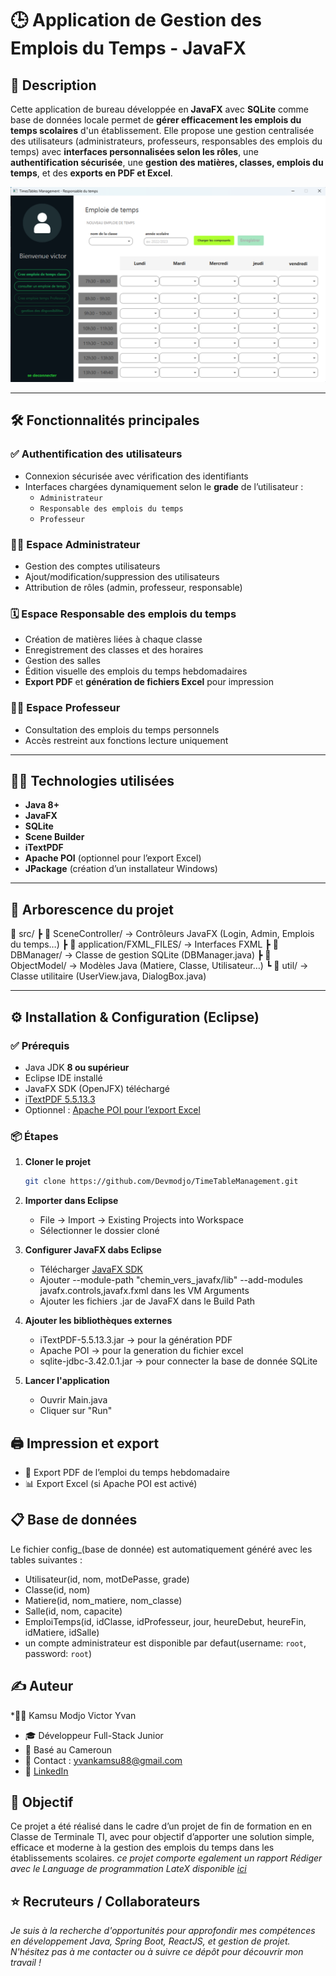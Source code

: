 # 🕒 Application de Gestion des Emplois du Temps - JavaFX

## 📌 Description

Cette application de bureau développée en **JavaFX** avec **SQLite** comme base de données locale permet de **gérer efficacement les emplois du temps scolaires** d'un établissement. Elle propose une gestion centralisée des utilisateurs (administrateurs, professeurs, responsables des emplois du temps) avec **interfaces personnalisées selon les rôles**, une **authentification sécurisée**, une **gestion des matières, classes, emplois du temps**, et des **exports en PDF et Excel**.

<p align="center">
  <img src="https://raw.githubusercontent.com/Devmodjo/rapport-soutenance-terminal/main/enregistrementEmploiTempsClasse.png" alt="Interface Admin" width="600">
</p>


---

## 🛠️ Fonctionnalités principales

### ✅ Authentification des utilisateurs
- Connexion sécurisée avec vérification des identifiants
- Interfaces chargées dynamiquement selon le **grade** de l’utilisateur :
  - `Administrateur`
  - `Responsable des emplois du temps`
  - `Professeur`

### 👩‍🏫 Espace Administrateur
- Gestion des comptes utilisateurs
- Ajout/modification/suppression des utilisateurs
- Attribution de rôles (admin, professeur, responsable)

### 🗓️ Espace Responsable des emplois du temps
- Création de matières liées à chaque classe
- Enregistrement des classes et des horaires
- Gestion des salles
- Édition visuelle des emplois du temps hebdomadaires
- **Export PDF** et **génération de fichiers Excel** pour impression

### 👨‍🏫 Espace Professeur
- Consultation des emplois du temps personnels
- Accès restreint aux fonctions lecture uniquement

---

## 🧑‍💻 Technologies utilisées

- **Java 8+**
- **JavaFX**
- **SQLite**
- **Scene Builder**
- **iTextPDF**
- **Apache POI** (optionnel pour l’export Excel)
- **JPackage** (création d’un installateur Windows)

---

## 📂 Arborescence du projet

📁 src/
┣ 📁 SceneController/ → Contrôleurs JavaFX (Login, Admin, Emplois du temps…)
┣ 📁 application/FXML_FILES/ → Interfaces FXML
┣ 📁 DBManager/ → Classe de gestion SQLite (DBManager.java)
┣ 📁 ObjectModel/ → Modèles Java (Matiere, Classe, Utilisateur…)
┗ 📁 util/ → Classe utilitaire (UserView.java, DialogBox.java)


---

## ⚙️ Installation & Configuration (Eclipse)

### ✅ Prérequis

- Java JDK **8 ou supérieur**
- Eclipse IDE installé
- JavaFX SDK (OpenJFX) téléchargé
- [iTextPDF 5.5.13.3](https://github.com/itext/itextpdf/releases/tag/5.5.13.3)
- Optionnel : [Apache POI pour l’export Excel](https://archive.apache.org/dist/poi/release/bin/poi-bin-3.9-20121203.zip )

### 📦 Étapes

1. **Cloner le projet**
   ```bash
   git clone https://github.com/Devmodjo/TimeTableManagement.git

2. **Importer dans Eclipse**
   - File → Import → Existing Projects into Workspace
   - Sélectionner le dossier cloné
     
3. **Configurer JavaFX dabs Eclipse**
   - Télécharger [JavaFX SDK](https://openjfx.io)
   - Ajouter --module-path "chemin_vers_javafx/lib" --add-modules javafx.controls,javafx.fxml dans les VM Arguments
   - Ajouter les fichiers .jar de JavaFX dans le Build Path
     
4. **Ajouter les bibliothèques externes**
   - iTextPDF-5.5.13.3.jar → pour la génération PDF
   - Apache POI → pour la generation du fichier excel
   - sqlite-jdbc-3.42.0.1.jar → pour connecter la base de donnée SQLite
     
5. **Lancer l'application**
   - Ouvrir Main.java
   - Cliquer sur "Run"
  
## 🖨️ Impression et export
- 📄 Export PDF de l’emploi du temps hebdomadaire
- 📊 Export Excel (si Apache POI est activé)

## 📋 Base de données
  Le fichier config_(base de donnée) est automatiquement généré avec les tables suivantes :

- Utilisateur(id, nom, motDePasse, grade)
- Classe(id, nom)
- Matiere(id, nom_matiere, nom_classe)
- Salle(id, nom, capacite)
- EmploiTemps(id, idClasse, idProfesseur, jour, heureDebut, heureFin, idMatiere, idSalle)
- un compte administrateur est disponible par defaut(username: `root`, password: `root`)

## ✍️ Auteur
 *👨‍💻 Kamsu Modjo Victor Yvan
* 🎓 Développeur Full-Stack Junior
* 📍 Basé au Cameroun
* 📧 Contact : yvankamsu88@gmail.com
* 🔗 [LinkedIn](https://www.linkedin.com/in/victor-modjo)

## 🚀 Objectif
Ce projet a été réalisé dans le cadre d’un projet de fin de formation en en Classe de Terminale TI, avec pour objectif d’apporter une solution simple, efficace et moderne à la gestion des emplois du temps dans les établissements scolaires.
*ce projet comporte egalement un rapport Rédiger avec le Language de programmation LateX disponible [ici](https://github.com/Devmodjo/rapport-soutenance-terminal)* 

 ## ⭐ Recruteurs / Collaborateurs
*Je suis à la recherche d'opportunités pour approfondir mes compétences en développement Java, Spring Boot, ReactJS, et gestion de projet.
N'hésitez pas à me contacter ou à suivre ce dépôt pour découvrir mon travail !*
